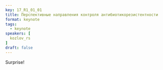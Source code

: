 ```yaml
---
key: 17_R1_01_01
title: Перспективные направления контроля антибиотикорезистентности
format: keynote
tags:
  - keynote
speakers: [
  kozlov_rs
]
draft: false
---
```

Surprise!